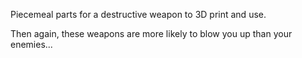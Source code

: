 Piecemeal parts for a destructive weapon to 3D print and use.

Then again, these weapons are more likely to blow you up than your enemies...
